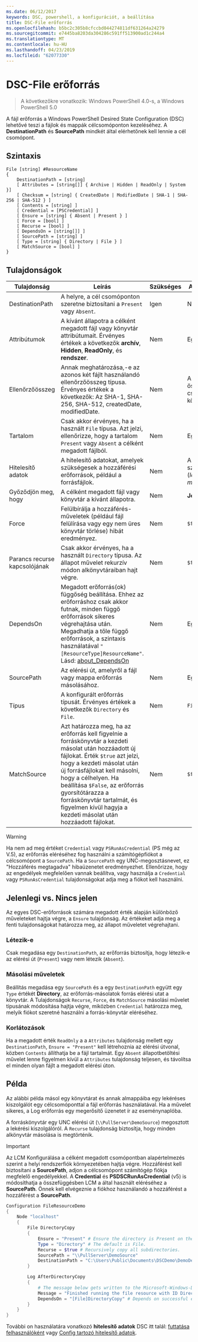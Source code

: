 ```yaml
---
ms.date: 06/12/2017
keywords: DSC, powershell, a konfigurációt, a beállítása
title: DSC-File erőforrás
ms.openlocfilehash: b5bc2c305b8cfccbd044274811df631264a24279
ms.sourcegitcommit: e7445ba8203da304286c591ff513900ad1c244a4
ms.translationtype: MT
ms.contentlocale: hu-HU
ms.lasthandoff: 04/23/2019
ms.locfileid: "62077330"
---
```

# <a name="dsc-file-resource"></a>DSC-File erőforrás

> A következőkre vonatkozik: Windows PowerShell 4.0-s, a Windows PowerShell 5.0

A fájl erőforrás a Windows PowerShell Desired State Configuration (DSC) lehetővé teszi a fájlok és mappák célcsomóponton kezeléséhez. A **DestinationPath** és **SourcePath** mindkét által elérhetőnek kell lennie a cél csomópont.

## <a name="syntax"></a>Szintaxis

```
File [string] #ResourceName
{
    DestinationPath = [string]
    [ Attributes = [string[]] { Archive | Hidden | ReadOnly | System }]
    [ Checksum = [string] { CreatedDate | ModifiedDate | SHA-1 | SHA-256 | SHA-512 } ]
    [ Contents = [string] ]
    [ Credential = [PSCredential] ]
    [ Ensure = [string] { Absent | Present } ]
    [ Force = [bool] ]
    [ Recurse = [bool] ]
    [ DependsOn = [string[]] ]
    [ SourcePath = [string] ]
    [ Type = [string] { Directory | File } ]
    [ MatchSource = [bool] ]
}
```

## <a name="properties"></a>Tulajdonságok

|Tulajdonság       |Leírás                                                                   |Szükséges|Alapértelmezett|
|---------------|------------------------------------------------------------------------------|--------|-------|
|DestinationPath|A helyre, a cél csomóponton szeretne biztosítani a `Present` vagy `Absent`.|Igen|Nem|
|Attribútumok     |A kívánt állapotra a célként megadott fájl vagy könyvtár attribútumait. Érvényes értékek a következők **archív**, **Hidden**, **ReadOnly**, és **rendszer**.|Nem|Egyik sem|
|Ellenőrzőösszeg      |Annak meghatározása,-e az azonos két fájlt használandó ellenőrzőösszeg típusa. Érvényes értékek a következők: Az SHA-1, SHA-256, SHA-512, createdDate, modifiedDate.|Nem|A rendszer összehasonlítja a csak a fájl vagy könyvtár nevét.|
|Tartalom       |Csak akkor érvényes, ha a használt `File` típusa. Azt jelzi, ellenőrizze, hogy a tartalom `Present` vagy `Absent` a célként megadott fájlból. |Nem|Egyik sem|
|Hitelesítő adatok     |A hitelesítő adatokat, amelyek szükségesek a hozzáférési erőforrások, például a forrásfájlok.|Nem|A célcsomópont számítógépfiókja. (*lásd a megjegyzést*)|
|Győződjön meg, hogy         |A célként megadott fájl vagy könyvtár a kívánt állapotra. |Nem|**Jelen van**|
|Force          |Felülbírálja a hozzáférés-műveletek (például fájl felülírása vagy egy nem üres könyvtár törlése) hibát eredményez.|Nem|`$false`|
|Parancs recurse kapcsolójának        |Csak akkor érvényes, ha a használt `Directory` típusa. Az állapot művelet rekurzív módon alkönyvtáraiban hajt végre.|Nem|`$false`|
|DependsOn      |Megadott erőforrás(ok) függőség beállítása. Ehhez az erőforráshoz csak akkor futnak, minden függő erőforrások sikeres végrehajtása után. Megadhatja a tőle függő erőforrások, a szintaxis használatával `"[ResourceType]ResourceName"`. Lásd: [about_DependsOn](../../../configurations/resource-depends-on.md)|Nem|Egyik sem|
|SourcePath     |Az elérési út, amelyről a fájl vagy mappa erőforrás másolásához.|Nem|Egyik sem|
|Típus           |A konfigurált erőforrás típusát. Érvényes értékek a következők `Directory` és `File`.|Nem|`File`|
|MatchSource    |Azt határozza meg, ha az erőforrás kell figyelnie a forráskönyvtár a kezdeti másolat után hozzáadott új fájlokat. Érték `$true` azt jelzi, hogy a kezdeti másolat után új forrásfájlokat kell másolni, hogy a célhelyen. Ha beállítása `$False`, az erőforrás gyorsítótárazza a forráskönyvtár tartalmát, és figyelmen kívül hagyja a kezdeti másolat után hozzáadott fájlokat.|Nem|`$false`|

> [!WARNING]
> Ha nem ad meg értéket `Credential` vagy `PSRunAsCredential` (PS még az V.5), az erőforrás eléréséhez fog használni a számítógépfiókot a célcsomópont a `SourcePath`.  Ha a `SourcePath` egy UNC-megosztásnevet, ez "Hozzáférés megtagadva" hibaüzenetet eredményezhet. Ellenőrizze, hogy az engedélyek megfelelően vannak beállítva, vagy használja a `Credential` vagy `PSRunAsCredential` tulajdonságokat adja meg a fiókot kell használni.

## <a name="present-vs-absent"></a>Jelenlegi vs. Nincs jelen

Az egyes DSC-erőforrások számára megadott érték alapján különböző műveleteket hajtja végre, a `Ensure` tulajdonság. Az értékeket adja meg a fenti tulajdonságokat határozza meg, az állapot műveletet végrehajtani.

### <a name="existence"></a>Létezik-e

Csak megadása egy `DestinationPath`, az erőforrás biztosítja, hogy létezik-e az elérési út (`Present`) vagy nem létezik (`Absent`).

### <a name="copy-operations"></a>Másolási műveletek

Beállítás megadása egy `SourcePath` és a egy `DestinationPath` együtt egy `Type` értékét **Directory**, az erőforrás-másolatok forrás elérési utat a könyvtár. A Tulajdonságok `Recurse`, `Force`, és `MatchSource` másolási művelet típusának módosítása hajtja végre, miközben `Credential` határozza meg, melyik fiókot szeretné használni a forrás-könyvtár eléréséhez.

### <a name="limitations"></a>Korlátozások

Ha a megadott érték `ReadOnly` a a `Attributes` tulajdonság mellett egy `DestinationPath`, `Ensure = "Present"` kell létrehoznia az elérési útvonal, közben `Contents` állíthatja be a fájl tartalmát.  Egy `Absent` állapotbetöltési művelet lenne figyelmen kívül a `Attributes` tulajdonság teljesen, és távolítsa el minden olyan fájlt a megadott elérési úton.

## <a name="example"></a>Példa

Az alábbi példa másol egy könyvtárat és annak almappáiba egy lekéréses kiszolgálót egy célcsomóponttal a fájl erőforrás használatával. Ha a művelet sikeres, a Log erőforrás egy megerősítő üzenetet ír az eseménynaplóba.

A forráskönyvtár egy UNC elérési út (`\\PullServer\DemoSource`) megosztott a lekérési kiszolgálóról. A `Recurse` tulajdonság biztosítja, hogy minden alkönyvtár másolása is megtörténik.

> [!IMPORTANT]
> Az LCM Konfigurálása a célként megadott csomópontban alapértelmezés szerint a helyi rendszerfiók környezetében hajtja végre. Hozzáférést kell biztosítani a **SourcePath**, adjon a célcsomópont számítógép fiókja megfelelő engedélyekkel. A **Credential** és **PSDSCRunAsCredential** (v5) is módosíthatja a összefüggésben LCM a által használt eléréséhez a **SourcePath**. Önnek kell elvégeznie a fiókhoz használandó a hozzáférést a hozzáférést a **SourcePath**.

```powershell
Configuration FileResourceDemo
{
    Node "localhost"
    {
        File DirectoryCopy
        {
            Ensure = "Present" # Ensure the directory is Present on the target node.
            Type = "Directory" # The default is File.
            Recurse = $true # Recursively copy all subdirectories.
            SourcePath = "\\PullServer\DemoSource"
            DestinationPath = "C:\Users\Public\Documents\DSCDemo\DemoDestination"
        }

        Log AfterDirectoryCopy
        {
            # The message below gets written to the Microsoft-Windows-Desired State Configuration/Analytic log
            Message = "Finished running the file resource with ID DirectoryCopy"
            DependsOn = "[File]DirectoryCopy" # Depends on successful execution of the File resource.
        }
    }
}
```

További on használatára vonatkozó **hitelesítő adatok** DSC itt talál: [futtatása felhasználóként](../../../configurations/runAsUser.md) vagy [Config tartozó hitelesítő adatok](../../../configurations/configDataCredentials.md).
